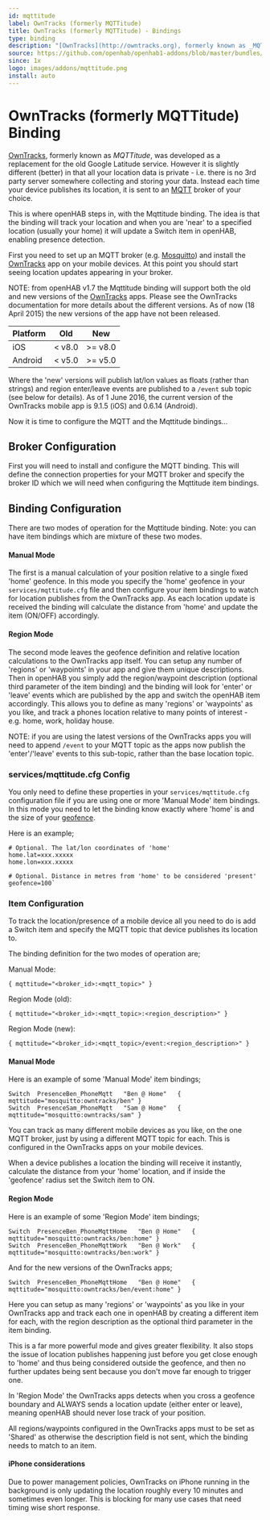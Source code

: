 ```yaml
---
id: mqttitude
label: OwnTracks (formerly MQTTitude)
title: OwnTracks (formerly MQTTitude) - Bindings
type: binding
description: "[OwnTracks](http://owntracks.org), formerly known as _MQTTitude_, was developed as a replacement for the old Google Latitude service. However it is slightly different (better) in that all your location data is private - i.e. there is no 3rd party server somewhere collecting and storing your data. Instead each time your device publishes its location, it is sent to an [MQTT](http://mqtt.org/) broker of your choice."
source: https://github.com/openhab/openhab1-addons/blob/master/bundles/binding/org.openhab.binding.mqttitude/README.md
since: 1x
logo: images/addons/mqttitude.png
install: auto
---
```


<!-- Attention authors: Do not edit directly. Please add your changes to the appropriate source repository -->

<!-- {% include base.html %} -->

# OwnTracks (formerly MQTTitude) Binding

[OwnTracks](http://owntracks.org), formerly known as _MQTTitude_, was developed as a replacement for the old Google Latitude service. However it is slightly different (better) in that all your location data is private - i.e. there is no 3rd party server somewhere collecting and storing your data. Instead each time your device publishes its location, it is sent to an [MQTT](http://mqtt.org/) broker of your choice. 

This is where openHAB steps in, with the Mqttitude binding. The idea is that the binding will track your location and when you are 'near' to a specified location (usually your home) it will update a Switch item in openHAB, enabling presence detection.

First you need to set up an MQTT broker (e.g. [Mosquitto](http://mosquitto.org/)) and install the [OwnTracks](http://owntracks.org) app on your mobile devices. At this point you should start seeing location updates appearing in your broker. 

NOTE: from openHAB v1.7 the Mqttitude binding will support both the old and new versions of the [OwnTracks](http://owntracks.org) apps. Please see the OwnTracks documentation for more details about the different versions. As of now (18 April 2015) the new versions of the app have not been released.

| Platform | Old       | New        |
|----------|-----------|------------|
| iOS      | &lt; v8.0 | &gt;= v8.0 |
| Android  | &lt; v5.0 | &gt;= v5.0 |

Where the 'new' versions will publish lat/lon values as floats (rather than strings) and region enter/leave events are published to a `/event` sub topic (see below for details).  As of 1 June 2016, the current version of the OwnTracks mobile app is 9.1.5 (iOS) and 0.6.14 (Android).

Now it is time to configure the MQTT and the Mqttitude bindings...

## Broker Configuration

First you will need to install and configure the MQTT binding. This will define the connection properties for your MQTT broker and specify the broker ID which we will need when configuring the Mqttitude item bindings.

## Binding Configuration

There are two modes of operation for the Mqttitude binding. Note: you can have item bindings which are mixture of these two modes.

#### Manual Mode 

The first is a manual calculation of your position relative to a single fixed 'home' geofence. In this mode you specify the 'home' geofence in your `services/mqttitude.cfg` file and then configure your item bindings to watch for location publishes from the OwnTracks app. As each location update is received the binding will calculate the distance from 'home' and update the item (ON/OFF) accordingly.

#### Region Mode 

The second mode leaves the geofence definition and relative location calculations to the OwnTracks app itself. You can setup any number of 'regions' or 'waypoints' in your app and give them unique descriptions. Then in openHAB you simply add the region/waypoint description (optional third parameter of the item binding) and the binding will look for 'enter' or 'leave' events which are published by the app and switch the openHAB item accordingly. This allows you to define as many 'regions' or 'waypoints' as you like, and track a phones location relative to many points of interest - e.g. home, work, holiday house. 

NOTE: if you are using the latest versions of the OwnTracks apps you will need to append `/event` to your MQTT topic as the apps now publish the 'enter'/'leave' events to this sub-topic, rather than the base location topic.
 
### services/mqttitude.cfg Config

You only need to define these properties in your `services/mqttitude.cfg` configuration file if you are using one or more 'Manual Mode' item bindings. In this mode you need to let the binding know exactly where 'home' is and the size of your [geofence](http://en.wikipedia.org/wiki/Geo-fence).

Here is an example;

```
# Optional. The lat/lon coordinates of 'home'
home.lat=xxx.xxxxx
home.lon=xxx.xxxxx

# Optional. Distance in metres from 'home' to be considered 'present'
geofence=100`
```

### Item Configuration

To track the location/presence of a mobile device all you need to do is add a Switch item and specify the MQTT topic that device publishes its location to. 

The binding definition for the two modes of operation are;

Manual Mode:

```
{ mqttitude="<broker_id>:<mqtt_topic>" }
```

Region Mode (old):

```
{ mqttitude="<broker_id>:<mqtt_topic>:<region_description>" }
```

Region Mode (new):

```
{ mqttitude="<broker_id>:<mqtt_topic>/event:<region_description>" }
```

#### Manual Mode

Here is an example of some 'Manual Mode' item bindings;

```
Switch  PresenceBen_PhoneMqtt   "Ben @ Home"   { mqttitude="mosquitto:owntracks/ben" }
Switch  PresenceSam_PhoneMqtt   "Sam @ Home"   { mqttitude="mosquitto:owntracks/sam" }
```

You can track as many different mobile devices as you like, on the one MQTT broker, just by using a different MQTT topic for each. This is configured in the OwnTracks apps on your mobile devices.

When a device publishes a location the binding will receive it instantly, calculate the distance from your 'home' location, and if inside the 'geofence' radius set the Switch item to ON.

#### Region Mode

Here is an example of some 'Region Mode' item bindings;

```
Switch  PresenceBen_PhoneMqttHome   "Ben @ Home"   { mqttitude="mosquitto:owntracks/ben:home" }
Switch  PresenceBen_PhoneMqttWork   "Ben @ Work"   { mqttitude="mosquitto:owntracks/ben:work" }
```

And for the new versions of the OwnTracks apps;

```
Switch  PresenceBen_PhoneMqttHome   "Ben @ Home"   { mqttitude="mosquitto:owntracks/ben/event:home" }
```

Here you can setup as many 'regions' or 'waypoints' as you like in your OwnTracks app and track each one in openHAB by creating a different item for each, with the region description as the optional third parameter in the item binding.

This is a far more powerful mode and gives greater flexibility. It also stops the issue of location publishes happening just before you get close enough to 'home' and thus being considered outside the geofence, and then no further updates being sent because you don't move far enough to trigger one.

In 'Region Mode' the OwnTracks apps detects when you cross a geofence boundary and ALWAYS sends a location update (either enter or leave), meaning openHAB should never lose track of your position. 

All regions/waypoints configured in the OwnTracks apps must to be set as 'Shared' as otherwise the description field is not sent, which the binding needs to match to an item.

#### iPhone considerations

Due to power management policies, OwnTracks on iPhone running in the background is only updating the location roughly every 10 minutes and sometimes even longer. This is blocking for many use cases that need timing wise short response.
